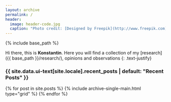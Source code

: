```yaml
---
layout: archive
permalink: / 
header:
  image: header-code.jpg
  caption: "Photo credit: [Designed by Freepik](http://www.freepik.com)"
---
```


{% include base_path %}

<section class="page__content" itemprop="text" markdown="1">

Hi there, this is __Konstantin__. Here you will find a collection of my [research]({{ base_path }}/research/), opinions and observations
{: .text-justify}

</section>

<h3 class="archive__subtitle">{{ site.data.ui-text[site.locale].recent_posts | default: "Recent Posts" }}</h3>

<div class="grid__wrapper">
{% for post in site.posts %}
      {% include archive-single-main.html type="grid" %} 
{% endfor %}
</div>

